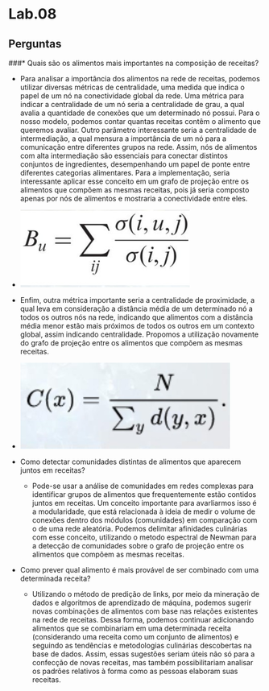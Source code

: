# Lab.08
## Perguntas
###* Quais são os alimentos mais importantes na composição de receitas?
  * Para analisar a importância dos alimentos na rede de receitas, podemos utilizar diversas métricas de centralidade, uma medida que indica o papel de um nó na conectividade global da rede. Uma métrica para indicar a centralidade de um nó seria a centralidade de grau, a qual avalia a quantidade de conexões que um determinado nó possui. Para o nosso modelo, podemos contar quantas receitas contêm o alimento que queremos avaliar. Outro parâmetro interessante seria a centralidade de intermediação, a qual mensura a importância de um nó para a comunicação entre diferentes grupos na rede. Assim, nós de alimentos com alta intermediação são essenciais para conectar distintos conjuntos de ingredientes, desempenhando um papel de ponte entre diferentes categorias alimentares. Para a implementação, seria interessante aplicar esse conceito em um grafo de projeção entre os alimentos que compõem as mesmas receitas, pois já seria composto apenas por nós de alimentos e mostraria a conectividade entre eles.
  * ![Imagem 1](https://github.com/MrRay0708/CHAVE-MC536/blob/main/lab08/Img1.jpeg)
  * Enfim, outra métrica importante seria a centralidade de proximidade, a qual leva em consideração a distância média de um determinado nó a todos os outros nós na rede, indicando que alimentos com a distância média menor estão mais próximos de todos os outros em um contexto global, assim indicando centralidade. Propomos a utilização novamente do grafo de projeção entre os alimentos que compõem as mesmas receitas.
  * ![Imagem 2](https://github.com/MrRay0708/CHAVE-MC536/blob/main/lab08/Img2.jpeg) 

* Como detectar comunidades distintas de alimentos que aparecem juntos em receitas?
  * Pode-se usar a análise de comunidades em redes complexas para identificar grupos de alimentos que frequentemente estão contidos juntos em receitas. Um conceito importante para avarliarmos isso é a modularidade, que está relacionada à ideia de medir o volume de conexões dentro dos módulos (comunidades) em comparação com o de uma rede aleatória. Podemos delimitar afinidades culinárias com esse conceito, utilizando o metodo espectral de Newman para a detecção de comunidades sobre o grafo de projeção entre os alimentos que compõem as mesmas receitas.
* Como prever qual alimento é mais provável de ser combinado com uma determinada receita?
  * Utilizando o método de predição de links, por meio da mineração de dados e algoritmos de aprendizado de máquina, podemos sugerir novas combinações de alimentos com base nas relações existentes na rede de receitas. Dessa forma, podemos continuar adicionando alimentos que se combinariam em uma determinada receita (considerando uma receita como um conjunto de alimentos) e seguindo as tendências e metodologias culinárias descobertas na base de dados. Assim, essas sugestões seriam úteis não só para a confecção de novas receitas, mas também possibilitariam analisar os padrões relativos à forma como as pessoas elaboram suas receitas.
